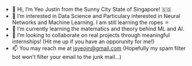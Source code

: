 - 👋 Hi, I’m Yeo Justin from the Sunny City State of Singapore! 🇸🇬
- 👀 I’m interested in Data Science and Particulary interested in Neural Networks and Machine Learning. I am still learning the ropes ⚛️
- 🌱 I’m currently learning the matematics and theory behind ML and AI.
- 💞️ I’m looking to collaborate on real projects through meaningful internships! (Hit me up if you have an opporunity for me!)
- 📫 You may reach me at jsyeojn@gmail.com (Hopefully my spam filter bot won't filter your email to the junk mail...)

<!---
yeojustin/yeojustin is a ✨ special ✨ repository because its `README.md` (this file) appears on your GitHub profile.
You can click the Preview link to take a look at your changes.
--->
